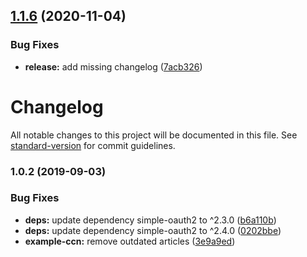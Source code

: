 ## [1.1.6](https://github.com/SocialGouv/dila-api-client/compare/v1.1.5...v1.1.6) (2020-11-04)


### Bug Fixes

* **release:** add missing changelog ([7acb326](https://github.com/SocialGouv/dila-api-client/commit/7acb3264646f6dd849a2c1194fd3310ad79e3c62))

# Changelog

All notable changes to this project will be documented in this file. See [standard-version](https://github.com/conventional-changelog/standard-version) for commit guidelines.

### 1.0.2 (2019-09-03)


### Bug Fixes

* **deps:** update dependency simple-oauth2 to ^2.3.0 ([b6a110b](https://github.com/SocialGouv/dila-api-client/commit/b6a110b))
* **deps:** update dependency simple-oauth2 to ^2.4.0 ([0202bbe](https://github.com/SocialGouv/dila-api-client/commit/0202bbe))
* **example-ccn:** remove outdated articles ([3e9a9ed](https://github.com/SocialGouv/dila-api-client/commit/3e9a9ed))
